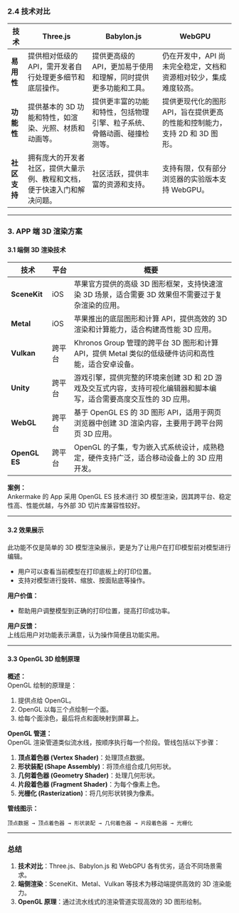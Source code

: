 ### **2.4 技术对比**

| **技术**      | **Three.js**                                                                 | **Babylon.js**                                                                 | **WebGPU**                                                                 |
|----------------|------------------------------------------------------------------------------|--------------------------------------------------------------------------------|-----------------------------------------------------------------------------|
| **易用性**    | 提供相对低级的 API，需开发者自行处理更多细节和底层操作。                      | 提供更高级的 API，更加易于使用和理解，同时提供更多功能和工具。                  | 仍在开发中，API 尚未完全稳定，文档和资源相对较少，集成难度较高。             |
| **功能性**    | 提供基本的 3D 功能和特性，如渲染、光照、材质和动画等。                        | 提供更丰富的功能和特性，包括物理引擎、粒子系统、骨骼动画、碰撞检测等。          | 提供更现代化的图形 API，旨在提供更高的性能和控制能力，支持 2D 和 3D 图形。 |
| **社区支持**  | 拥有庞大的开发者社区，提供大量示例、教程和文档，便于快速入门和解决问题。      | 社区活跃，提供丰富的资源和支持。                                              | 支持有限，仅有部分浏览器的实验版本支持 WebGPU。                             |

---

### **3. APP 端 3D 渲染方案**

#### **3.1 端侧 3D 渲染技术**

| **技术**      | **平台** | **概要**                                                                                                                                                                                                 |
|----------------|----------|---------------------------------------------------------------------------------------------------------------------------------------------------------------------------------------------------------|
| **SceneKit**   | iOS      | 苹果官方提供的高级 3D 图形框架，支持快速渲染 3D 场景，适合需要 3D 效果但不需要过于复杂渲染的应用。                                                                                                       |
| **Metal**      | iOS      | 苹果推出的底层图形和计算 API，提供高效的 3D 渲染和计算能力，适合构建高性能 3D 应用。                                                                                                                     |
| **Vulkan**     | 跨平台   | Khronos Group 管理的跨平台 3D 图形和计算 API，提供 Metal 类似的低级硬件访问和高性能，适合安卓设备。                                                                                                     |
| **Unity**      | 跨平台   | 游戏引擎，提供完整的环境来创建 3D 和 2D 游戏及交互式内容，支持可视化编辑器和脚本编写，适合需要高度交互性的 3D 应用。                                                                                     |
| **WebGL**      | 跨平台   | 基于 OpenGL ES 的 3D 图形 API，适用于网页浏览器中创建 3D 渲染内容，主要用于跨平台网页 3D 应用。                                                                                                       |
| **OpenGL ES**  | 跨平台   | OpenGL 的子集，专为嵌入式系统设计，成熟稳定，硬件支持广泛，适合移动设备上的 3D 应用开发。                                                                                                               |

**案例：**  
Ankermake 的 App 采用 OpenGL ES 技术进行 3D 模型渲染，因其跨平台、稳定性高、性能优越，与外部 3D 切片库兼容性较好。

---

#### **3.2 效果展示**

此功能不仅是简单的 3D 模型渲染展示，更是为了让用户在打印模型前对模型进行编辑。  
- 用户可以查看当前模型在打印底板上的打印位置。
- 支持对模型进行旋转、缩放、按面贴底等操作。

**用户价值：**  
- 帮助用户调整模型到正确的打印位置，提高打印成功率。

**用户反馈：**  
上线后用户对功能表示满意，认为操作简便且功能实用。

---

#### **3.3 OpenGL 3D 绘制原理**

**概述：**  
OpenGL 绘制的原理是：  
1. 提供点给 OpenGL。  
2. OpenGL 以每三个点绘制一个面。  
3. 给每个面涂色，最后将点和面映射到屏幕上。

**OpenGL 管道：**  
OpenGL 渲染管道类似流水线，按顺序执行每一个阶段。管线包括以下步骤：  
1. **顶点着色器 (Vertex Shader)**：处理顶点数据。  
2. **形状装配 (Shape Assembly)**：将顶点组合成几何形状。  
3. **几何着色器 (Geometry Shader)**：处理几何形状。  
4. **片段着色器 (Fragment Shader)**：为每个像素上色。  
5. **光栅化 (Rasterization)**：将几何形状转换为像素。

**管线图示：**  
```
顶点数据 → 顶点着色器 → 形状装配 → 几何着色器 → 片段着色器 → 光栅化
```

---

### **总结**

1. **技术对比**：Three.js、Babylon.js 和 WebGPU 各有优劣，适合不同场景需求。
2. **端侧渲染**：SceneKit、Metal、Vulkan 等技术为移动端提供高效的 3D 渲染能力。
3. **OpenGL 原理**：通过流水线式的渲染管道实现高效的 3D 图形绘制。
